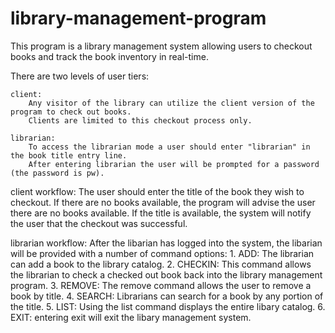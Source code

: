 # library-management-program
This program is a library management system allowing users to checkout books and track the book inventory in real-time.

There are two levels of user tiers:
    
    client:
        Any visitor of the library can utilize the client version of the program to check out books.
        Clients are limited to this checkout process only.
    
    librarian:
        To access the librarian mode a user should enter "librarian" in the book title entry line.
        After entering librarian the user will be prompted for a password (the password is pw).

client workflow:
The user should enter the title of the book they wish to checkout. If there are no books available, the program will advise the user there are no books available.
If the title is available, the system will notify the user that the checkout was successful.

librarian workflow:
After the libarian has logged into the system, the libarian will be provided with a number of command options:
    1. ADD: The librarian can add a book to the library catalog.
    2. CHECKIN: This command allows the librarian to check a checked out book back into the library management program.
    3. REMOVE: The remove command allows the user to remove a book by title.
    4. SEARCH: Librarians can search for a book by any portion of the title.
    5. LIST: Using the list command displays the entire libary catalog.
    6. EXIT: entering exit will exit the libary management system.

